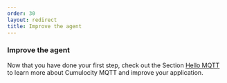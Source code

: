 ```yaml
---
order: 30
layout: redirect
title: Improve the agent
---
```

### Improve the agent

Now that you have done your first step, check out the Section [Hello MQTT](/guides/mqtt/hello-mqtt) to learn more about Cumulocity MQTT and improve your application.